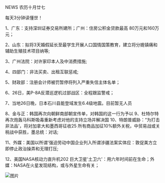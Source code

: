 NEWS 农历十月廿七

每天3分钟读懂世！

1、广东：支持深圳证券交易所建所；广州：住房公积金贷款最高 80万元和160万元；

2、山东：拟将3天婚假延长至最学生开展人口国情国策教育，建立将分娩镇痛和辅助生殖技术项目纳等;

3、广州法院：对许家印本人及中消费措施;

4、四部门：非法买卖、出租互联惩戒;

5、财政部：注册会计师被罚暂停将列入严重失信主体名单；

6、26日，美P-8A反潜巡逻机过部战区：全程跟监警戒；

7、当地26日晚，日本石川县能登域发生6.4级地震。目前暂无人员

8、金与正：韩国再次向朝鲜南部朝宣传单，对韩国的这一行为予以 9、杜特尔特再次炮轰马科斯吸毒重新考虑对他的支持立场并解决国 10、特朗普威胁：“为打击非法品'，将对加拿大和墨西哥征收25 所有商品加征10%额外关税，中贸易战或关税战中获胜，墨总统：对话;

11、外媒：美国以所谓'强迫劳动中国企业列入所谓涉疆法案实体应：敦促美方立即停止政治操弄和无理打压;

12、美国NASA核动力直升机202 巨大卫星'土卫六'：用六年时间前在生命；外媒：NASA在火星发现结构，或与外星生命有关；

![图片](https://api.03c3.cn/api/zb)
